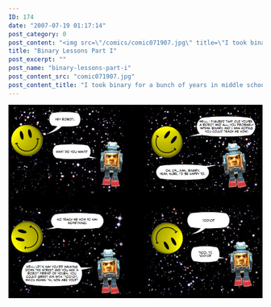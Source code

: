 ```yaml
---
ID: 174
date: "2007-07-19 01:17:14"
post_category: 0
post_content: "<img src=\"/comics/comic071907.jpg\" title=\"I took binary for a bunch of years in middle school but I've forgotten it all which is a shame really because it means that fifty years from now when the robots stage a rebellion I won't be able to negotiate a hostage exchange with the evil robot leader and get my girlfriend back\"/>"
title: "Binary Lessons Part I"
post_excerpt: ""
post_name: "binary-lessons-part-i"
post_content_src: "comic071907.jpg"
post_content_title: "I took binary for a bunch of years in middle school but I've forgotten it all which is a shame really because it means that fifty years from now when the robots stage a rebellion I won't be able to negotiate a hostage exchange with the evil robot leader and get my girlfriend back"
---
```



[![I took binary for a bunch of years in middle school but I've forgotten it all which is a shame really because it means that fifty years from now when the robots stage a rebellion I won't be able to negotiate a hostage exchange with the evil robot leader and get my girlfriend back](/comics-hi-res/comic071907.jpg)](/comics-hi-res/comic071907.jpg)
